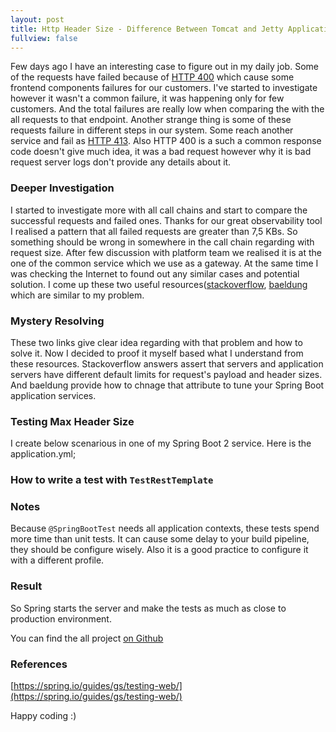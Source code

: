 ```yaml
---
layout: post
title: Http Header Size - Difference Between Tomcat and Jetty Application Servers  
fullview: false
---
```


 Few days ago I have an interesting case to figure out in my daily job. Some of the requests have failed because of [HTTP 400](https://developer.mozilla.org/en-US/docs/Web/HTTP/Status/400) which cause some frontend components 
failures for our customers. I've started to investigate however it wasn't a common failure, it was happening only for few customers. And the total failures are really low
when comparing the with the all requests to that endpoint. Another strange thing is some of these requests failure in different steps in our system. Some reach another service and 
 fail as [HTTP 413](https://developer.mozilla.org/en-US/docs/Web/HTTP/Status/413). Also HTTP 400 is a such a common response code doesn't give much idea, it was a bad request however why it is 
bad request server logs don't provide any details about it. 

### Deeper Investigation

I started to investigate more with all call chains and start to compare the successful requests and failed ones. Thanks for our great observability tool I realised a pattern
that all failed requests are greater than 7,5 KBs. So something should be wrong in somewhere in the call chain regarding with request size. After few discussion with platform team
we realised it is at the one of the common service which we use as a gateway. At the same time I was checking the Internet to found out any similar cases and potential solution. 
I come up these two useful resources([stackoverflow](https://stackoverflow.com/questions/686217/maximum-on-http-header-values), [baeldung](https://www.baeldung.com/spring-boot-max-http-header-size) which are similar to my problem.

### Mystery Resolving

These two links give clear idea regarding with that problem and how to solve it. Now I decided to proof it myself based what I understand from these resources. Stackoverflow 
answers assert that servers and application servers have different default limits for request's payload and header sizes. And baeldung provide how to chnage that attribute 
to tune your Spring Boot application services. 

### Testing Max Header Size 
 I create below scenarious in one of my Spring Boot 2 service. Here is the application.yml;

<script src="https://gist.github.com/muzir/27d01811907b5ea17a301bf718fc909d.js"></script>




### How to write a test with ```TestRestTemplate```

### Notes

Because  ```@SpringBootTest``` needs all application contexts, these tests spend more time than unit tests. It can cause some 
delay to your build pipeline, they should be configure wisely. Also it is a good practice to configure it with a different profile.
 

### Result

So Spring starts the server and make the tests as much as close to production environment.

You can find the all project [on Github](https://github.com/muzir/softwareLabs/tree/master/spring-boot-integration-test)


### References

[https://spring.io/guides/gs/testing-web/](https://spring.io/guides/gs/testing-web/)

Happy coding :) 

